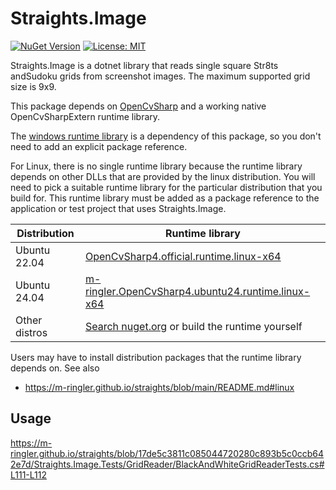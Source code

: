 # Straights.Image

 [![NuGet Version](https://img.shields.io/nuget/v/Straights.Image)](https://www.nuget.org/packages/Straights.Image/) [![License: MIT](https://img.shields.io/badge/License-MIT-yellow.svg)](https://opensource.org/licenses/MIT)

Straights.Image is a dotnet library that reads single square Str8ts andSudoku grids from screenshot images. The maximum supported grid size is 9x9.

This package depends on [OpenCvSharp](https://github.com/shimat/opencvsharp) and a working native OpenCvSharpExtern runtime library.

The [windows runtime library](https://www.nuget.org/packages/OpenCvSharp4.runtime.win) is a dependency of this package, so you don't need to add an explicit package reference.

For Linux, there is no single runtime library because the runtime library depends on other DLLs that are provided by the linux distribution. You will need to pick a suitable runtime library for the particular distribution that you build for. This runtime library must be added as a package reference to the application or test project that uses Straights.Image.

| Distribution | Runtime library |
|-|-|
| Ubuntu 22.04 | [OpenCvSharp4.official.runtime.linux-x64](https://www.nuget.org/packages/OpenCvSharp4.official.runtime.linux-x64) |
| Ubuntu 24.04 | [m-ringler.OpenCvSharp4.ubuntu24.runtime.linux-x64](https://www.nuget.org/packages/m-ringler.OpenCvSharp4.ubuntu24.runtime.linux-x64) |
| Other distros | [Search nuget.org](https://www.nuget.org/packages?page=2&q=OpenCvSharp4) or build the runtime yourself |

Users may have to install distribution packages that the runtime library depends on.
See also

* <https://m-ringler.github.io/straights/blob/main/README.md#linux>

## Usage

<https://m-ringler.github.io/straights/blob/17de5c3811c085044720280c893b5c0ccb642e7d/Straights.Image.Tests/GridReader/BlackAndWhiteGridReaderTests.cs#L111-L112>
